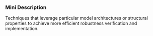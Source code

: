 ### Mini Description

Techniques that leverage particular model architectures or structural properties to achieve more efficient robustness verification and implementation.
